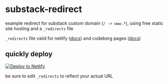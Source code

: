 # substack-redirect
example redirect for substack custom domain (`/ -> www.*`), using free static site hosting and a `_redirects` file

`_redirects` file valid for netlify ([docs](https://docs.netlify.com/routing/redirects/redirect-options/)) and codeberg pages ([docs](https://docs.codeberg.org/codeberg-pages/redirects/))

## quickly deploy

[![Deploy to Netlify](https://www.netlify.com/img/deploy/button.svg)](https://app.netlify.com/start/deploy?repository=https://github.com/pharmacologic/substack-redirect)

be sure to edit `_redirects` to reflect your actual URL
